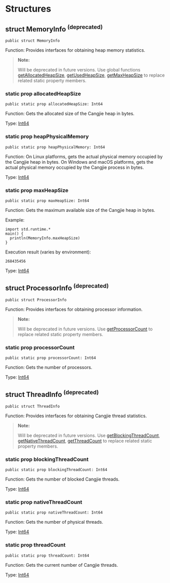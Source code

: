 # Structures

## struct MemoryInfo <sup>(deprecated)</sup>

```cangjie
public struct MemoryInfo
```

Function: Provides interfaces for obtaining heap memory statistics.

> **Note:**
>
> Will be deprecated in future versions. Use global functions [getAllocatedHeapSize](./runtime_package_funcs.md#func-getallocatedheapsize), [getUsedHeapSize](./runtime_package_funcs.md#func-getusedheapsize), [getMaxHeapSize](./runtime_package_funcs.md#func-getmaxheapsize) to replace related static property members.

### static prop allocatedHeapSize

```cangjie
public static prop allocatedHeapSize: Int64
```

Function: Gets the allocated size of the Cangjie heap in bytes.

Type: [Int64](../../core/core_package_api/core_package_intrinsics.md#int64)

### static prop heapPhysicalMemory

```cangjie
public static prop heapPhysicalMemory: Int64
```

Function: On Linux platforms, gets the actual physical memory occupied by the Cangjie heap in bytes. On Windows and macOS platforms, gets the actual physical memory occupied by the Cangjie process in bytes.

Type: [Int64](../../core/core_package_api/core_package_intrinsics.md#int64)

### static prop maxHeapSize

```cangjie
public static prop maxHeapSize: Int64
```

Function: Gets the maximum available size of the Cangjie heap in bytes.

Example:

```cangjie
import std.runtime.*
main() {
  println(MemoryInfo.maxHeapSize)
}
```

Execution result (varies by environment):

```text
268435456
```

Type: [Int64](../../core/core_package_api/core_package_intrinsics.md#int64)

## struct ProcessorInfo <sup>(deprecated)</sup>

```cangjie
public struct ProcessorInfo
```

Function: Provides interfaces for obtaining processor information.

> **Note:**
>
> Will be deprecated in future versions. Use [getProcessorCount](./runtime_package_funcs.md#func-getprocessorcount) to replace related static property members.

### static prop processorCount

```cangjie
public static prop processorCount: Int64
```

Function: Gets the number of processors.

Type: [Int64](../../core/core_package_api/core_package_intrinsics.md#int64)

## struct ThreadInfo <sup>(deprecated)</sup>

```cangjie
public struct ThreadInfo
```

Function: Provides interfaces for obtaining Cangjie thread statistics.

> **Note:**
>
> Will be deprecated in future versions. Use [getBlockingThreadCount](./runtime_package_funcs.md#func-getblockingthreadcount), [getNativeThreadCount](./runtime_package_funcs.md#func-getnativethreadcount), [getThreadCount](./runtime_package_funcs.md#func-getthreadcount) to replace related static property members.

### static prop blockingThreadCount

```cangjie
public static prop blockingThreadCount: Int64
```

Function: Gets the number of blocked Cangjie threads.

Type: [Int64](../../core/core_package_api/core_package_intrinsics.md#int64)

### static prop nativeThreadCount

```cangjie
public static prop nativeThreadCount: Int64
```

Function: Gets the number of physical threads.

Type: [Int64](../../core/core_package_api/core_package_intrinsics.md#int64)

### static prop threadCount

```cangjie
public static prop threadCount: Int64
```

Function: Gets the current number of Cangjie threads.

Type: [Int64](../../core/core_package_api/core_package_intrinsics.md#int64)